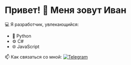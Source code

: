 # Привет! 👋 Меня зовут Иван

💻 Я разработчик, увлекающийся:
- 🐍 Python 
- ⚙️ C# 
- 🌐 JavaScript

📫 Как связаться со мной:
[![Telegram](https://img.shields.io/badge/Telegram-2CA5E0?style=flat&logo=telegram&logoColor=white)](https://t.me/iynceibod)
